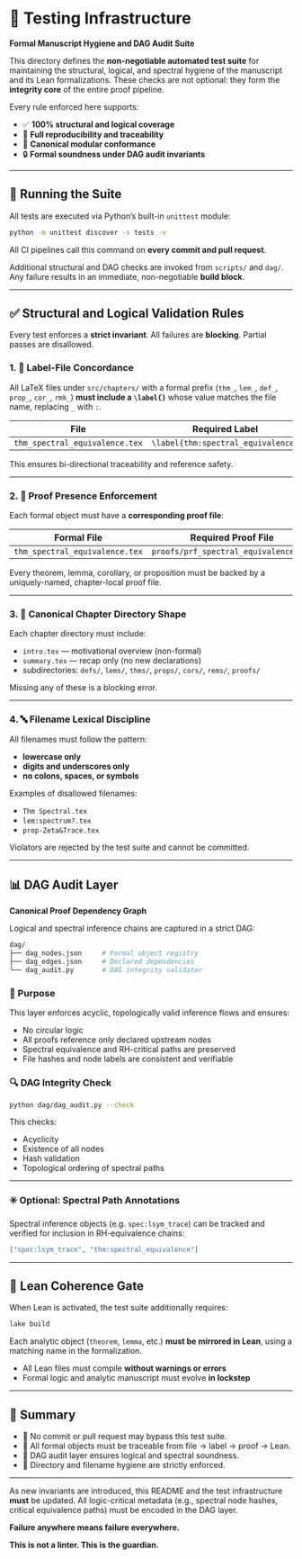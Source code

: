 # 🧪 Testing Infrastructure

**Formal Manuscript Hygiene and DAG Audit Suite**

This directory defines the **non-negotiable automated test suite** for maintaining the structural, logical, and spectral hygiene of the manuscript and its Lean formalizations. These checks are not optional: they form the **integrity core** of the entire proof pipeline.

Every rule enforced here supports:

* ✅ **100% structural and logical coverage**
* 🔁 **Full reproducibility and traceability**
* 📐 **Canonical modular conformance**
* 🔒 **Formal soundness under DAG audit invariants**

---

## 🚀 Running the Suite

All tests are executed via Python’s built-in `unittest` module:

```bash
python -m unittest discover -s tests -v
```

All CI pipelines call this command on **every commit and pull request**.

Additional structural and DAG checks are invoked from `scripts/` and `dag/`. Any failure results in an immediate, non-negotiable **build block**.

---

## ✅ Structural and Logical Validation Rules

Every test enforces a **strict invariant**. All failures are **blocking**. Partial passes are disallowed.

### 1. 📎 Label-File Concordance

All LaTeX files under `src/chapters/` with a formal prefix (`thm_`, `lem_`, `def_`, `prop_`, `cor_`, `rmk_`) **must include a `\label{}`** whose value matches the file name, replacing `_` with `:`.

| File                           | Required Label                     |
| ------------------------------ | ---------------------------------- |
| `thm_spectral_equivalence.tex` | `\label{thm:spectral_equivalence}` |

This ensures bi-directional traceability and reference safety.

---

### 2. 📜 Proof Presence Enforcement

Each formal object must have a **corresponding proof file**:

| Formal File                    | Required Proof File                   |
| ------------------------------ | ------------------------------------- |
| `thm_spectral_equivalence.tex` | `proofs/prf_spectral_equivalence.tex` |

Every theorem, lemma, corollary, or proposition must be backed by a uniquely-named, chapter-local proof file.

---

### 3. 📁 Canonical Chapter Directory Shape

Each chapter directory must include:

* `intro.tex` — motivational overview (non-formal)
* `summary.tex` — recap only (no new declarations)
* subdirectories: `defs/`, `lems/`, `thms/`, `props/`, `cors/`, `rems/`, `proofs/`

Missing any of these is a blocking error.

---

### 4. 🔤 Filename Lexical Discipline

All filenames must follow the pattern:

* **lowercase only**
* **digits and underscores only**
* **no colons, spaces, or symbols**

Examples of disallowed filenames:

* `Thm Spectral.tex`
* `lem:spectrum?.tex`
* `prop-Zeta&Trace.tex`

Violators are rejected by the test suite and cannot be committed.

---

## 📊 DAG Audit Layer

**Canonical Proof Dependency Graph**

Logical and spectral inference chains are captured in a strict DAG:

```bash
dag/
├── dag_nodes.json     # Formal object registry
├── dag_edges.json     # Declared dependencies
└── dag_audit.py       # DAG integrity validator
```

### 🧠 Purpose

This layer enforces acyclic, topologically valid inference flows and ensures:

* No circular logic
* All proofs reference only declared upstream nodes
* Spectral equivalence and RH-critical paths are preserved
* File hashes and node labels are consistent and verifiable

### 🔍 DAG Integrity Check

```bash
python dag/dag_audit.py --check
```

This checks:

* Acyclicity
* Existence of all nodes
* Hash validation
* Topological ordering of spectral paths

---

### ✳️ Optional: Spectral Path Annotations

Spectral inference objects (e.g. `spec:lsym_trace`) can be tracked and verified for inclusion in RH-equivalence chains:

```json
["spec:lsym_trace", "thm:spectral_equivalence"]
```

---

## 📘 Lean Coherence Gate

When Lean is activated, the test suite additionally requires:

```bash
lake build
```

Each analytic object (`theorem`, `lemma`, etc.) **must be mirrored in Lean**, using a matching name in the formalization.

* All Lean files must compile **without warnings or errors**
* Formal logic and analytic manuscript must evolve **in lockstep**

---

## 🔐 Summary

* 💯 No commit or pull request may bypass this test suite.
* 🧩 All formal objects must be traceable from file → label → proof → Lean.
* 🧠 DAG audit layer ensures logical and spectral soundness.
* 📏 Directory and filename hygiene are strictly enforced.

---

As new invariants are introduced, this README and the test infrastructure **must** be updated. All logic-critical metadata (e.g., spectral node hashes, critical equivalence paths) must be encoded in the DAG layer.

**Failure anywhere means failure everywhere.**

**This is not a linter. This is the guardian.**
